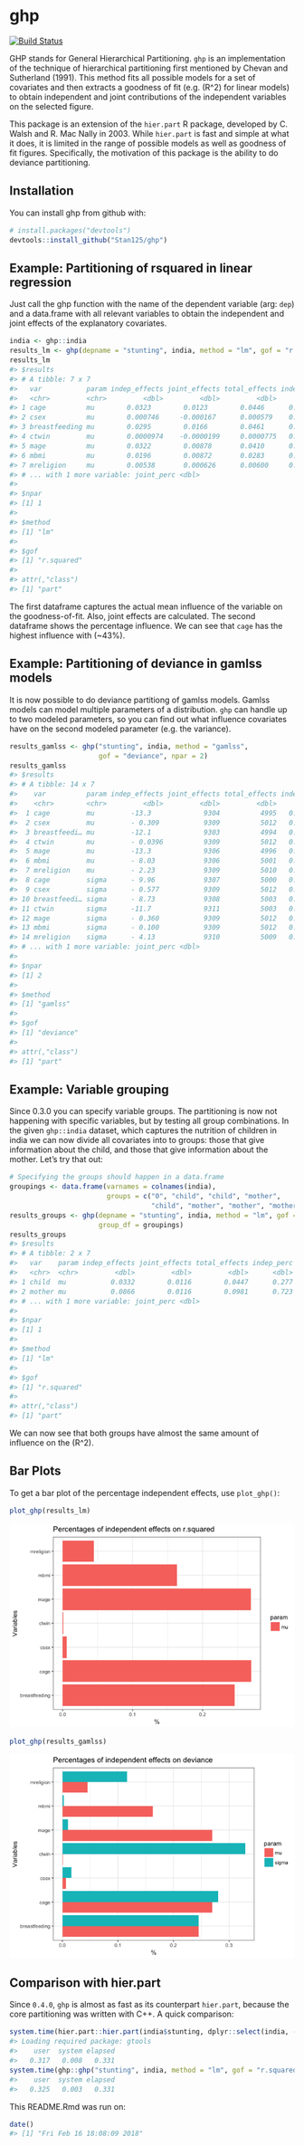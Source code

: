 
<!-- README.md is generated from README.Rmd. Please edit that file -->

# ghp

[![Build
Status](https://travis-ci.org/Stan125/ghp.svg?branch=master)](https://travis-ci.org/Stan125/ghp)

GHP stands for General Hierarchical Partitioning. `ghp` is an
implementation of the technique of hierarchical partitioning first
mentioned by Chevan and Sutherland (1991). This method fits all possible
models for a set of covariates and then extracts a goodness of fit (e.g.
\(R^2\) for linear models) to obtain independent and joint contributions
of the independent variables on the selected figure.

This package is an extension of the `hier.part` R package, developed by
C. Walsh and R. Mac Nally in 2003. While `hier.part` is fast and simple
at what it does, it is limited in the range of possible models as well
as goodness of fit figures. Specifically, the motivation of this package
is the ability to do deviance partitioning.

## Installation

You can install ghp from github with:

``` r
# install.packages("devtools")
devtools::install_github("Stan125/ghp")
```

## Example: Partitioning of rsquared in linear regression

Just call the ghp function with the name of the dependent variable (arg:
`dep`) and a data.frame with all relevant variables to obtain the
independent and joint effects of the explanatory covariates.

``` r
india <- ghp::india
results_lm <- ghp(depname = "stunting", india, method = "lm", gof = "r.squared")
results_lm
#> $results
#> # A tibble: 7 x 7
#>   var           param indep_effects joint_effects total_effects indep_perc
#>   <chr>         <chr>         <dbl>         <dbl>         <dbl>      <dbl>
#> 1 cage          mu        0.0323        0.0123        0.0446      0.269   
#> 2 csex          mu        0.000746     -0.000167      0.000579    0.00623 
#> 3 breastfeeding mu        0.0295        0.0166        0.0461      0.246   
#> 4 ctwin         mu        0.0000974    -0.0000199     0.0000775   0.000814
#> 5 mage          mu        0.0322        0.00878       0.0410      0.269   
#> 6 mbmi          mu        0.0196        0.00872       0.0283      0.164   
#> 7 mreligion     mu        0.00538       0.000626      0.00600     0.0449  
#> # ... with 1 more variable: joint_perc <dbl>
#> 
#> $npar
#> [1] 1
#> 
#> $method
#> [1] "lm"
#> 
#> $gof
#> [1] "r.squared"
#> 
#> attr(,"class")
#> [1] "part"
```

The first dataframe captures the actual mean influence of the variable
on the goodness-of-fit. Also, joint effects are calculated. The second
dataframe shows the percentage influence. We can see that `cage` has the
highest influence with (~43%).

## Example: Partitioning of deviance in gamlss models

It is now possible to do deviance partitiong of gamlss models. Gamlss
models can model multiple parameters of a distribution. `ghp` can handle
up to two modeled parameters, so you can find out what influence
covariates have on the second modeled parameter (e.g. the variance).

``` r
results_gamlss <- ghp("stunting", india, method = "gamlss", 
                      gof = "deviance", npar = 2)
results_gamlss
#> $results
#> # A tibble: 14 x 7
#>    var          param indep_effects joint_effects total_effects indep_perc
#>    <chr>        <chr>         <dbl>         <dbl>         <dbl>      <dbl>
#>  1 cage         mu         -13.3             9304          4995   0.269   
#>  2 csex         mu         - 0.309           9309          5012   0.00628 
#>  3 breastfeedi… mu         -12.1             9303          4994   0.245   
#>  4 ctwin        mu         - 0.0396          9309          5012   0.000804
#>  5 mage         mu         -13.3             9306          4996   0.270   
#>  6 mbmi         mu         - 8.03            9306          5001   0.163   
#>  7 mreligion    mu         - 2.23            9309          5010   0.0453  
#>  8 cage         sigma      - 9.96            9307          5000   0.280   
#>  9 csex         sigma      - 0.577           9309          5012   0.0162  
#> 10 breastfeedi… sigma      - 8.73            9308          5003   0.246   
#> 11 ctwin        sigma      -11.7             9311          5003   0.329   
#> 12 mage         sigma      - 0.360           9309          5012   0.0101  
#> 13 mbmi         sigma      - 0.100           9309          5012   0.00282 
#> 14 mreligion    sigma      - 4.13            9310          5009   0.116   
#> # ... with 1 more variable: joint_perc <dbl>
#> 
#> $npar
#> [1] 2
#> 
#> $method
#> [1] "gamlss"
#> 
#> $gof
#> [1] "deviance"
#> 
#> attr(,"class")
#> [1] "part"
```

## Example: Variable grouping

Since 0.3.0 you can specify variable groups. The partitioning is now not
happening with specific variables, but by testing all group
combinations. In the given `ghp::india` dataset, which captures the
nutrition of children in india we can now divide all covariates into to
groups: those that give information about the child, and those that give
information about the mother. Let’s try that out:

``` r
# Specifying the groups should happen in a data.frame 
groupings <- data.frame(varnames = colnames(india), 
                        groups = c("0", "child", "child", "mother", 
                                   "child", "mother", "mother", "mother"))
results_groups <- ghp(depname = "stunting", india, method = "lm", gof = "r.squared",
                      group_df = groupings)
results_groups
#> $results
#> # A tibble: 2 x 7
#>   var    param indep_effects joint_effects total_effects indep_perc
#>   <chr>  <chr>         <dbl>         <dbl>         <dbl>      <dbl>
#> 1 child  mu           0.0332        0.0116        0.0447      0.277
#> 2 mother mu           0.0866        0.0116        0.0981      0.723
#> # ... with 1 more variable: joint_perc <dbl>
#> 
#> $npar
#> [1] 1
#> 
#> $method
#> [1] "lm"
#> 
#> $gof
#> [1] "r.squared"
#> 
#> attr(,"class")
#> [1] "part"
```

We can now see that both groups have almost the same amount of influence
on the \(R^2\).

## Bar Plots

To get a bar plot of the percentage independent effects, use
`plot_ghp()`:

``` r
plot_ghp(results_lm)
```

![](figures/barplot-1.png)<!-- -->

``` r
plot_ghp(results_gamlss)
```

![](figures/barplot-2.png)<!-- -->

## Comparison with hier.part

Since `0.4.0`, `ghp` is almost as fast as its counterpart `hier.part`,
because the core partitioning was written with C++. A quick
comparison:

``` r
system.time(hier.part::hier.part(india$stunting, dplyr::select(india, -stunting), gof = "Rsqu", barplot = FALSE))
#> Loading required package: gtools
#>    user  system elapsed 
#>   0.317   0.008   0.331
system.time(ghp::ghp("stunting", india, method = "lm", gof = "r.squared"))
#>    user  system elapsed 
#>   0.325   0.003   0.331
```

This README.Rmd was run on:

``` r
date()
#> [1] "Fri Feb 16 18:08:09 2018"
```
